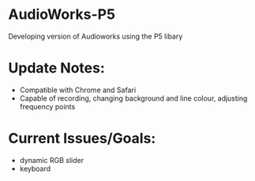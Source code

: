 # AudioWorks-P5

Developing version of Audioworks using the P5 libary 

# Update Notes:
- Compatible with Chrome and Safari
- Capable of recording, changing background and line colour, adjusting frequency points

# Current Issues/Goals: 
- dynamic RGB slider 
- keyboard
